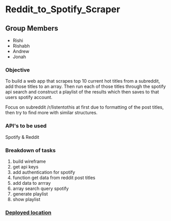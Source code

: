 # Reddit_to_Spotify_Scraper


## Group Members
* Rishi
* Rishabh
* Andrew 
* Jonah

### Objective
To build a web app that scrapes top 10 current hot titles from a subreddit, add those titles to an array. Then run each of those titles through the spotify api search and construct a playlist of the results which then saves to that users spotify account.

Focus on subreddit /r/listentothis at first due to formatting of the post titles, then try to find more with similar structures.

### API's to be used
Spotify & Reddit

### Breakdown of tasks
1. build wireframe
2. get api keys
3. add authentication for spotify
4. function get data from reddit post titles
5. add data to arrray
6. array search query spotify
7. generate playlist
8. show playlist

### [Deployed location](https://jonahkarew.github.io/project1_master/)